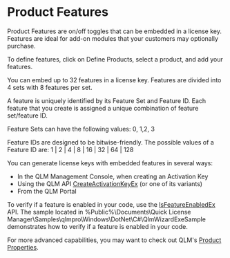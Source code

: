 # Product Features

Product Features are on/off toggles that can be embedded in a license key. Features are ideal for add-on modules that your customers may optionally purchase.

To define features, click on Define Products, select a product, and add your features.

You can embed up to 32 features in a license key. Features are divided into 4 sets with 8 features per set.&#x20;

A feature is uniquely identified by its Feature Set and Feature ID. Each feature that you create is assigned a unique combination of feature set/feature ID.

Feature Sets can have the following values: 0, 1,2, 3

Feature IDs are designed to be bitwise-friendly. The possible values of a Feature ID are: 1 | 2 | 4 | 8 | 16 | 32 | 64 | 128

You can generate license keys with embedded features in several ways:

* In the QLM Management Console, when creating an Activation Key
* Using the QLM API [CreateActivationKeyEx](../api-reference/qlmlicense/management-methods/createactivationkeyex.md) (or one of its variants)
* From the QLM Portal

To verify if a feature is enabled in your code, use the [IsFeatureEnabledEx](../api-reference/.net-api/qlmlicense/client-side-methods/isfeatureenabledex-1.md) API. The sample located in %Public%\Documents\Quick License Manager\Samples\qlmpro\Windows\DotNet\C#\QlmWizardExeSample demonstrates how to verify if a feature is enabled in your code.

For more advanced capabilities, you may want to check out QLM's [Product Properties](../fundamental-concepts/product-properties/).&#x20;
